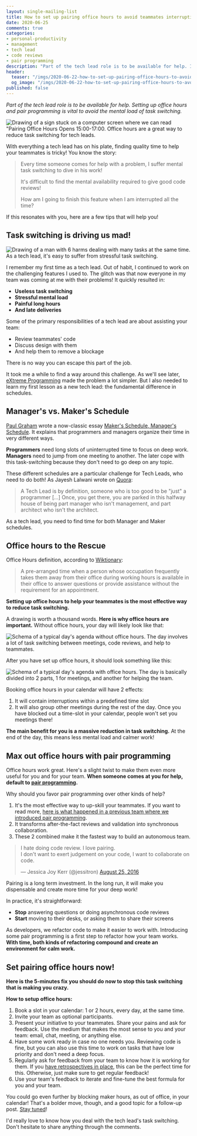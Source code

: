 ```yaml
---
layout: single-mailing-list
title: How to set up pairing office hours to avoid teammates interruptions
date: 2020-06-25
comments: true
categories:
- personal-productivity
- management
- tech lead
- code reviews
- pair programming
description: "Part of the tech lead role is to be available for help. It is vital to avoid the mental load of interruptions and task switching though. Learn why office hours for your teammates are important, how to use pair programming to build a self-organizing team, and finally how to set up these office hours."
header:
  teaser: "/imgs/2020-06-22-how-to-set-up-pairing-office-hours-to-avoid-teammates-interruptions/pairing-office-hours-open-teaser.jpg"
  og_image: "/imgs/2020-06-22-how-to-set-up-pairing-office-hours-to-avoid-teammates-interruptions/pairing-office-hours-open-og.jpg"
published: false
---
```

_Part of the tech lead role is to be available for help. Setting up office hours and pair programming is vital to avoid the mental load of task switching._

![Drawing of a sign stuck on a computer screen where we can read "Pairing Office Hours Opens 15:00-17:00. Office hours are a great way to reduce task switching for tech leads.]({{site.url}}/imgs/2020-06-22-how-to-set-up-pairing-office-hours-to-avoid-teammates-interruptions/pairing-office-hours-open.jpg)

With everything a tech lead has on his plate, finding quality time to help your teammates is tricky! You know the story:

> Every time someone comes for help with a problem, I suffer mental task switching to dive in his work!
>
> It's difficult to find the mental availability required to give good code reviews!
>
> How am I going to finish this feature when I am interrupted all the time?

If this resonates with you, here are a few tips that will help you!

## Task switching is driving us mad!

![Drawing of a man with 6 harms dealing with many tasks at the same time. As a tech lead, it's easy to suffer from stressful task switching.]({{site.url}}/imgs/2020-06-22-how-to-set-up-pairing-office-hours-to-avoid-teammates-interruptions/multitasking.jpg)

I remember my first time as a tech lead. Out of habit, I continued to work on the challenging features I used to. The glitch was that now everyone in my team was coming at me with their problems! It quickly resulted in:

*   **Useless task switching**
*   **Stressful mental load**
*   **Painful long hours**
*   **And late deliveries**

Some of the primary responsibilities of a tech lead are about assisting your team:

*   Review teammates' code
*   Discuss design with them
*   And help them to remove a blockage

There is no way you can escape this part of the job.

It took me a while to find a way around this challenge. As we'll see later, [eXtreme Programming]({{site.url}}/categories/#extreme-programming) made the problem a lot simpler. But I also needed to learn my first lesson as a new tech lead: the fundamental difference in schedules.

## Manager's vs. Maker's Schedule

[Paul Graham](http://www.paulgraham.com/) wrote a now-classic essay [Maker's Schedule, Manager's Schedule](http://www.paulgraham.com/makersschedule.html). It explains that programmers and managers organize their time in very different ways.

**Programmers** need long slots of uninterrupted time to focus on deep work. **Managers** need to jump from one meeting to another. The later cope with this task-switching because they don't need to go deep on any topic.

These different schedules are a particular challenge for Tech Leads, who need to do both! As Jayesh Lalwani wrote on [Quora](https://www.quora.com/How-do-I-become-a-great-tech-lead):

> A Tech Lead is by definition, someone who is too good to be "just" a programmer [...] Once, you get there, you are parked in this halfway house of being part manager who isn't management, and part architect who isn't the architect.

As a tech lead, you need to find time for both Manager and Maker schedules.

## Office hours to the Rescue

Office Hours definition, according to [Wiktionary](https://en.wiktionary.org/wiki/office_hours):

> A pre-arranged time when a person whose occupation frequently takes them away from their office during working hours is available in their office to answer questions or provide assistance without the requirement for an appointment.

**Setting up office hours to help your teammates is the most effective way to reduce task switching.**

A drawing is worth a thousand words. **Here is why office hours are important.** Without office hours, your day will likely look like that:

![Schema of a typical day's agenda without office hours. The day involves a lot of task switching between meetings, code reviews, and help to teammates.]({{site.url}}/imgs/2020-06-22-how-to-set-up-pairing-office-hours-to-avoid-teammates-interruptions/no-office-hours-agenda.jpg)

After you have set up office hours, it should look something like this:

![Schema of a typical day's agenda with office hours. The day is basically divided into 2 parts, 1 for meetings, and another for helping the team.]({{site.url}}/imgs/2020-06-22-how-to-set-up-pairing-office-hours-to-avoid-teammates-interruptions/with-office-hours-agenda.jpg)

Booking office hours in your calendar will have 2 effects:

1.  It will contain interruptions within a predefined time slot
2.  It will also group other meetings during the rest of the day. Once you have blocked out a time-slot in your calendar, people won't set you meetings there!

**The main benefit for you is a massive reduction in task switching.** At the end of the day, this means less mental load and calmer work!

## Max out office hours with pair programming

Office hours work great. Here's a slight twist to make them even more useful for you and for your team. **When someone comes at you for help, default to [pair programming]({{site.url}}/categories/#pair-programming).**

Why should you favor pair programming over other kinds of help?

1.  It's the most effective way to up-skill your teammates. If you want to read more, [here is what happened in a previous team where we introduced pair programming]({{site.url}}/from-zero-to-pair-programming-hero/).
2.  It transforms after-the-fact reviews and validation into synchronous collaboration.
3.  These 2 combined make it the fastest way to build an autonomous team.

<blockquote class="twitter-tweet"><p lang="en" dir="ltr">I hate doing code review. I love pairing.<br>I don&#39;t want to exert judgement on your code, I want to collaborate on code.</p>&mdash; Jessica Joy Kerr (@jessitron) <a href="https://twitter.com/jessitron/status/768803191777468416?ref_src=twsrc%5Etfw">August 25, 2016</a></blockquote> <script async src="https://platform.twitter.com/widgets.js" charset="utf-8"></script>

Pairing is a long term investment. In the long run, it will make you dispensable and create more time for your deep work!

In practice, it's straightforward:

*   **Stop** answering questions or doing asynchronous code reviews
*   **Start** moving to their desks, or asking them to share their screens

As developers, we refactor code to make it easier to work with. Introducing some pair programming is a first step to refactor how your team works. **With time, both kinds of refactoring compound and create an environment for calm work.**

## Set pairing office hours now!

**Here is the 5-minutes fix you should do now to stop this task switching that is making you crazy.**

**How to setup office hours:**

1.  Book a slot in your calendar: 1 or 2 hours, every day, at the same time.
2.  Invite your team as optional participants.
3.  Present your initiative to your teammates. Share your pains and ask for feedback. Use the medium that makes the most sense to you and your team: email, chat, meeting, or anything else.
4.  Have some work ready in case no one needs you. Reviewing code is fine, but you can also use this time to work on tasks that have low priority and don't need a deep focus.
5.  Regularly ask for feedback from your team to know how it is working for them. If you [have retrospectives in place]({{site.url}}/how-we-introduced-efficient-agile-retrospectives/), this can be the perfect time for this. Otherwise, just make sure to get regular feedback!
6.  Use your team's feedback to iterate and fine-tune the best formula for you and your team.

You could go even further by blocking maker hours, as out of office, in your calendar! That's a bolder move, though, and a good topic for a follow-up post. [Stay tuned](http://eepurl.com/dxKE95)!

I'd really love to know how you deal with the tech lead's task switching. Don't hesitate to share anything through the comments.
